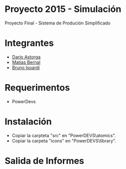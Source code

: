 # Proyecto 2015 - Simulación

Proyecto Final - Sistema de Produción Simplificado

Integrantes
===================
* [Dario Astorga](https://github.com/dastorga) 
* [Matias Bernal](https://github.com/Matias-Bernal)
* [Bruno Isoardi](https://github.com/bisoardi)

Requerimentos
===================
* PowerDevs

Instalación
===================

* Copiar la carpteta "src" en "PowerDEVS\atomics".
* Copiar la carpeta "icons" en "PowerDEVS\library".


Salida de Informes
===================



